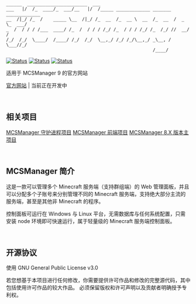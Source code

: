 ```
______  _______________________  ___
___   |/  /_  ____/_  ___/__   |/  /_____ _____________ _______ _____________
__  /|_/ /_  /    _____ \__  /|_/ /_  __  /_  __ \  __  /_  __  /  _ \_  ___/
_  /  / / / /___  ____/ /_  /  / / / /_/ /_  / / / /_/ /_  /_/ //  __/  /
/_/  /_/  \____/  /____/ /_/  /_/  \__,_/ /_/ /_/\__,_/ _\__, / \___//_/
                                                        /____/
```

[![Status](https://img.shields.io/badge/npm-v6.9.0-blue.svg)](https://www.npmjs.com/)
[![Status](https://img.shields.io/badge/node-v10.16.0-blue.svg)](https://nodejs.org/en/download/)
[![Status](https://img.shields.io/badge/License-GPL-red.svg)](https://github.com/Suwings/MCSManager)


适用于 MCSManager 9 的官方网站


[官方网站](http://mcsm.suwings.top/) | 当前正在开发中

<br />

相关项目
-----------
[MCSManager 守护进程项目](https://github.com/Suwings/MCSManager-Daemon)
[MCSManager 前端项目](https://github.com/Suwings/MCSManager-UI)
[MCSManager 8.X 版本主项目](https://github.com/Suwings/MCSManager)

<br />

MCSManager 简介
-----------
这是一款可以管理多个 Minecraft 服务端（支持群组端）的 Web 管理面板，并且可以分配多个子账号来分别管理不同的 Minecraft 服务端，支持绝大部分主流的服务端，甚至是其他非 Minecraft 的程序。

控制面板可运行在 Windows 与 Linux 平台，无需数据库与任何系统配置，只需安装 node 环境即可快速运行，属于轻量级的 Minecraft 服务端控制面板。


<br />


开源协议
-----------
使用 GNU General Public License v3.0

若您想基于本项目进行任何修改，你需要提供许可作品和修改的完整源代码，其中包括使用许可作品的较大作品。 必须保留版权和许可声明以及贡献者明确授予专利权。
